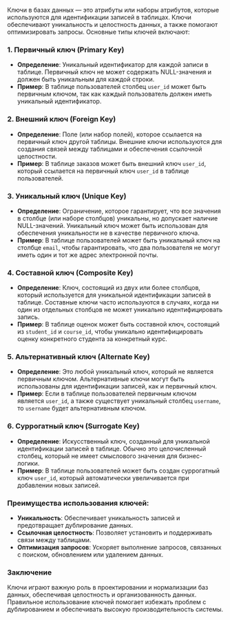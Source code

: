 Ключи в базах данных — это атрибуты или наборы атрибутов, которые используются для идентификации записей в таблицах. Ключи обеспечивают уникальность и целостность данных, а также помогают оптимизировать запросы. Основные типы ключей включают:

### 1. Первичный ключ (Primary Key)
- **Определение**: Уникальный идентификатор для каждой записи в таблице. Первичный ключ не может содержать NULL-значения и должен быть уникальным для каждой строки.
- **Пример**: В таблице пользователей столбец `user_id` может быть первичным ключом, так как каждый пользователь должен иметь уникальный идентификатор.

### 2. Внешний ключ (Foreign Key)
- **Определение**: Поле (или набор полей), которое ссылается на первичный ключ другой таблицы. Внешние ключи используются для создания связей между таблицами и обеспечения ссылочной целостности.
- **Пример**: В таблице заказов может быть внешний ключ `user_id`, который ссылается на первичный ключ `user_id` в таблице пользователей.

### 3. Уникальный ключ (Unique Key)
- **Определение**: Ограничение, которое гарантирует, что все значения в столбце (или наборе столбцов) уникальны, но допускает наличие NULL-значений. Уникальный ключ может быть использован для обеспечения уникальности не в качестве первичного ключа.
- **Пример**: В таблице пользователей может быть уникальный ключ на столбце `email`, чтобы гарантировать, что два пользователя не могут иметь один и тот же адрес электронной почты.

### 4. Составной ключ (Composite Key)
- **Определение**: Ключ, состоящий из двух или более столбцов, который используется для уникальной идентификации записей в таблице. Составные ключи часто используются в случаях, когда ни один из отдельных столбцов не может уникально идентифицировать запись.
- **Пример**: В таблице оценок может быть составной ключ, состоящий из `student_id` и `course_id`, чтобы уникально идентифицировать оценку конкретного студента за конкретный курс.

### 5. Альтернативный ключ (Alternate Key)
- **Определение**: Это любой уникальный ключ, который не является первичным ключом. Альтернативные ключи могут быть использованы для идентификации записей, как и первичный ключ.
- **Пример**: Если в таблице пользователей первичным ключом является `user_id`, а также существует уникальный столбец `username`, то `username` будет альтернативным ключом.

### 6. Суррогатный ключ (Surrogate Key)
- **Определение**: Искусственный ключ, созданный для уникальной идентификации записей в таблице. Обычно это целочисленный столбец, который не имеет смыслового значения для бизнес-логики.
- **Пример**: В таблице пользователей может быть создан суррогатный ключ `user_id`, который автоматически увеличивается при добавлении новых записей.

### Преимущества использования ключей:
- **Уникальность**: Обеспечивает уникальность записей и предотвращает дублирование данных.
- **Ссылочная целостность**: Позволяет установить и поддерживать связи между таблицами.
- **Оптимизация запросов**: Ускоряет выполнение запросов, связанных с поиском, обновлением или удалением данных.

### Заключение
Ключи играют важную роль в проектировании и нормализации баз данных, обеспечивая целостность и организованность данных. Правильное использование ключей помогает избежать проблем с дублированием и обеспечивать высокую производительность системы.
